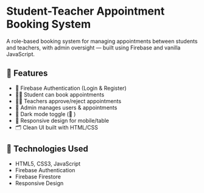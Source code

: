 # Student-Teacher Appointment Booking System

A role-based booking system for managing appointments between students and teachers, with admin oversight — built using Firebase and vanilla JavaScript.

## 🚀 Features

- 🔐 Firebase Authentication (Login & Register)
- 👨‍🎓 Student can book appointments
- 👩‍🏫 Teachers approve/reject appointments
- 👑 Admin manages users & appointments
- 🌙 Dark mode toggle (🌙 )
- 📱 Responsive design for mobile/table
- 🗂️ Clean UI built with HTML/CSS

## 🧠 Technologies Used

- HTML5, CSS3, JavaScript 
- Firebase Authentication
- Firebase Firestore
- Responsive Design


